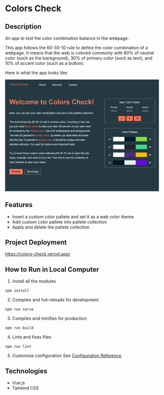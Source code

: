 # Colors Check

## Description

An app to test the color combination balance in the webpage.

This app follows the 60-30-10 rule to define the color combination of a webpage. It means that the web is colored commonly with 60% of neutral color (such as the background), 30% of primary color (such as text), and 10% of accent color (such as a button).

Here is what the app looks like:

<img src="./src/assets/colors-check2.png"/>

## Features

- Insert a custom color pallete and set it as a web color theme
- Add custom color pallete into pallete collection
- Apply and delete the pallete collection

## Project Deployment

https://colors-check.vercel.app/

## How to Run in Local Computer

1. Install all the modules

```
npm install
```

2. Compiles and hot-reloads for development

```
npm run serve
```

3. Compiles and minifies for production

```
npm run build
```

4. Lints and fixes files

```
npm run lint
```

5. Customize configuration
   See [Configuration Reference](https://cli.vuejs.org/config/).

## Technologies

- Vue.js
- Tailwind CSS
